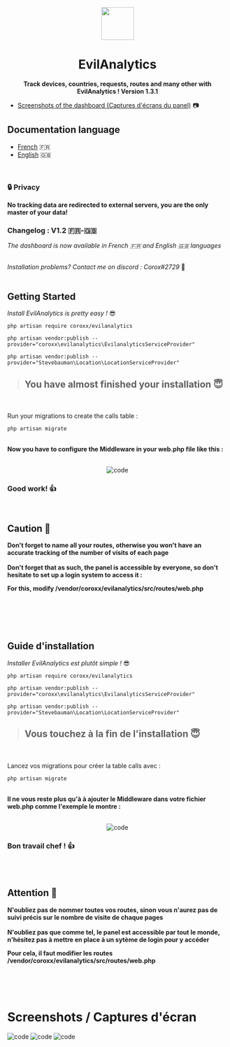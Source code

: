 
<div align="center">
  <img src="https://emojipedia-us.s3.dualstack.us-west-1.amazonaws.com/thumbs/120/apple/285/vampire_light-skin-tone_1f9db-1f3fb_1f3fb.png" width="75"> <h1> EvilAnalytics </h1>

  
<strong> Track devices, countries, requests, routes and many other with EvilAnalytics ! Version 1.3.1 </strong>
</div>

- [Screenshots of the dashboard (Captures d'écrans du panel)](https://github.com/Coroxx/EvilAnalytics#screen) 📷


## Documentation language

- [French](https://github.com/Coroxx/EvilAnalytics#fr) 🇫🇷
- [English](https://github.com/Coroxx/EvilAnalytics#ang) 🇬🇧

<div>
<strong>

<br>

### 🔒 Privacy
No tracking data are redirected to external servers, you are the only master of your data!

</strong>


### Changelog : V1.2  🇫🇷-🇬🇧

<i> The dashboard is now available in French 🇫🇷 and English 🇬🇧 languages </i>

</div>

<br>
<i> Installation problems? Contact me on discord : Corox#2729 </i> 👾

<br>
<br>

<div id="ang">

## Getting Started

<i> Install EvilAnalytics is pretty easy ! </i> 😎

````
php artisan require coroxx/evilanalytics

php artisan vendor:publish --provider="coroxx\evilanalytics\EvilanalyticsServiceProvider"

php artisan vendor:publish --provider="Stevebauman\Location\LocationServiceProvider"

````


> ## You have almost finished your installation 😇
<br> <br>
Run your migrations to create the calls table : 

```
php artisan migrate
```

<br>
<strong> Now you have to configure the Middleware in your web.php file like this : </strong>
<div align="middle">
<br>

![code](https://i.ibb.co/Qd37WBN/image.png)

</div>

### Good work! 👍

<br>

## Caution 🚨 

<strong> Don't forget to name all your routes, otherwise you won't have an accurate tracking of the number of visits of each page
<br><br>
Don't forget that as such, the panel is accessible by everyone, so don't hesitate to set up a login system to access it :

For this, modify /vendor/coroxx/evilanalytics/src/routes/web.php 

</strong> 
</div>

<br>
<br><br><br>

<div id="fr">

## Guide d'installation

<i> Installer EvilAnalytics est plutôt simple ! </i> 😎

 ````
php artisan require coroxx/evilanalytics

php artisan vendor:publish --provider="coroxx\evilanalytics\EvilanalyticsServiceProvider"

php artisan vendor:publish --provider="Stevebauman\Location\LocationServiceProvider"

````

> ## Vous touchez à la fin de l'installation 😇
<br> <br>
Lancez vos migrations pour créer la table calls avec : 

```
php artisan migrate
```

<br>
<strong> Il ne vous reste plus qu'à à ajouter le Middleware dans votre fichier web.php comme l'exemple le montre : </strong>
<div align="middle">
<br>

![code](https://i.ibb.co/VpD8GvW/image.png)

</div>

### Bon travail chef ! 👍

<br><br>
## Attention 🚨 

<strong> N'oubliez pas de nommer toutes vos routes, sinon vous n'aurez pas de suivi précis sur le nombre de visite de chaque pages
<br><br>
N'oubliez pas que comme tel, le panel est accessible par tout le monde, n'hésitez pas à mettre en place à un sytème de login pour y accéder

Pour cela, il faut modifier les routes /vendor/coroxx/evilanalytics/src/routes/web.php
</strong>

</div>
  
  
<br>
<br>
<br>

<div id="screen">

# Screenshots / Captures d'écran

![code](https://i.ibb.co/tJG81T9/image.png)
![code](https://i.ibb.co/D5nwRY2/image.png)
![code](https://i.ibb.co/pnbfSFx/image.png)

</div>

